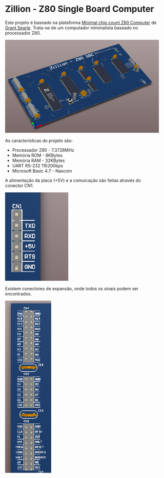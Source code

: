 # Zillion - Z80 Single Board Computer

Este projeto é baseado na plataforma [Minimal chip count Z80 Computer](http://searle.hostei.com/grant/z80/SimpleZ80_32K.html) de [Grant Searle](http://searle.hostei.com/grant/). Trata-se de um computador minimalista baseado no processador Z80.

![Files](https://raw.githubusercontent.com/francescosacco/Zillion/master/Documents/readme/pcb.png)

As características do projeto são:
* Processador Z80 - 7.3728MHz
* Memória ROM - 8KBytes
* Memória RAM - 32KBytes
* UART RS-232 115200bps
* Microsoft Basic 4.7 - Nascom

A alimentação da placa (+5V) e a comuicação são feitas através do conector CN1.

![Files](https://raw.githubusercontent.com/francescosacco/Zillion/master/Documents/readme/uart.png)

Existem conectores de expansão, onde todos os sinais podem ser encontrados.

![Files](https://raw.githubusercontent.com/francescosacco/Zillion/master/Documents/readme/expansion.png)
